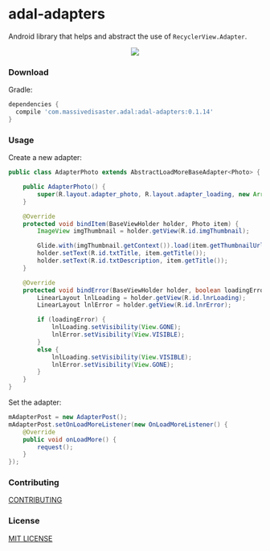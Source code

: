 # adal-adapters
Android library that helps and abstract the use of `RecyclerView.Adapter`.

<div align="center">
  <img src="art/adal-adapters.gif" />
</div>


### Download

Gradle:

```gradle
dependencies {
  compile 'com.massivedisaster.adal:adal-adapters:0.1.14'
}
```
### Usage

Create a new adapter:
```java
public class AdapterPhoto extends AbstractLoadMoreBaseAdapter<Photo> {

    public AdapterPhoto() {
        super(R.layout.adapter_photo, R.layout.adapter_loading, new ArrayList<Photo>());
    }

    @Override
    protected void bindItem(BaseViewHolder holder, Photo item) {
        ImageView imgThumbnail = holder.getView(R.id.imgThumbnail);

        Glide.with(imgThumbnail.getContext()).load(item.getThumbnailUrl()).into(imgThumbnail);
        holder.setText(R.id.txtTitle, item.getTitle());
        holder.setText(R.id.txtDescription, item.getTitle());
    }

    @Override
    protected void bindError(BaseViewHolder holder, boolean loadingError) {
        LinearLayout lnlLoading = holder.getView(R.id.lnrLoading);
        LinearLayout lnlError = holder.getView(R.id.lnrError);

        if (loadingError) {
            lnlLoading.setVisibility(View.GONE);
            lnlError.setVisibility(View.VISIBLE);
        }
        else {
            lnlLoading.setVisibility(View.VISIBLE);
            lnlError.setVisibility(View.GONE);
        }
    }
}
```

Set the adapter:
```java
mAdapterPost = new AdapterPost();
mAdapterPost.setOnLoadMoreListener(new OnLoadMoreListener() {
    @Override
    public void onLoadMore() {
        request();
    }
});
```

### Contributing
[CONTRIBUTING](../CONTRIBUTING.md)

### License
[MIT LICENSE](../LICENSE.md)

